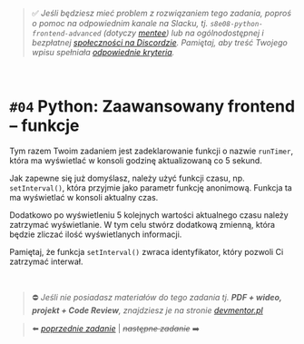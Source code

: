 > :white_check_mark: *Jeśli będziesz mieć problem z rozwiązaniem tego zadania, poproś o pomoc na odpowiednim kanale na Slacku, tj. `s8e08-python-frontend-advanced` (dotyczy [mentee](https://devmentor.pl/mentoring-javascript/)) lub na ogólnodostępnej i bezpłatnej [społeczności na Discordzie](https://devmentor.pl/discord). Pamiętaj, aby treść Twojego wpisu spełniała [odpowiednie kryteria](https://devmentor.pl/jak-prosic-o-pomoc/).*

&nbsp;

# `#04` Python: Zaawansowany frontend – funkcje

Tym razem Twoim zadaniem jest zadeklarowanie funkcji o nazwie `runTimer`, która ma wyświetlać w konsoli godzinę aktualizowaną co 5 sekund.

Jak zapewne się już domyślasz, należy użyć funkcji czasu, np. `setInterval()`, która przyjmie jako parametr funkcję anonimową. Funkcja ta ma wyświetlać w konsoli aktualny czas.

Dodatkowo po wyświetleniu 5 kolejnych wartości aktualnego czasu należy zatrzymać wyświetlanie. W tym celu stwórz dodatkową zmienną, która będzie zliczać ilość wyświetlanych informacji. 

Pamiętaj, że funkcja `setInterval()` zwraca identyfikator, który pozwoli Ci zatrzymać interwał.

&nbsp;
> :no_entry: *Jeśli nie posiadasz materiałów do tego zadania tj. **PDF + wideo, projekt + Code Review**, znajdziesz je na stronie [devmentor.pl](https://devmentor.pl/workshop-python-frontend-advanced/)*

> :arrow_left: [*poprzednie zadanie*](./../03) | ~~*następne zadanie*~~ :arrow_right:
